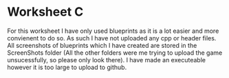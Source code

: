 # Worksheet C

For this worksheet I have only used blueprints as it is a lot easier and more convienent to do so. As such I have not uploaded any cpp or header files. All screenshots of blueprints which I have created are stored in the ScreenShots folder (All the other folders were me trying to upload the game unsucessfully, so please only look there). I have made an executeable however it is too large to upload to github. 

